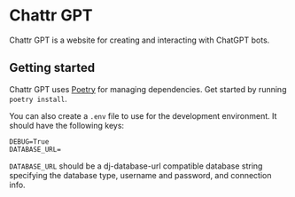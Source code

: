 # Chattr GPT

Chattr GPT is a website for creating and interacting with ChatGPT bots.

## Getting started

Chattr GPT uses [Poetry](https://python-poetry.org/) for managing dependencies. Get started by running `poetry install`.

You can also create a `.env` file to use for the development environment. It should have the following keys:

```
DEBUG=True
DATABASE_URL=
```

`DATABASE_URL` should be a dj-database-url compatible database string specifying the database type, username and password, and connection info.
